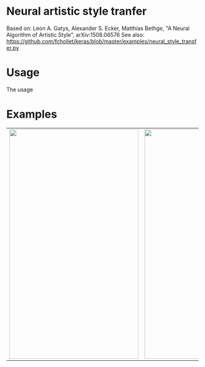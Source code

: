 # Neural artistic style tranfer
Based on: Leon A. Gatys, Alexander S. Ecker, Matthias Bethge, "A Neural Algorithm of Artistic Style", arXiv:1508.06576
See also: https://github.com/fchollet/keras/blob/master/examples/neural_style_transfer.py

# Usage
The usage

# Examples
<table>
<tr>
<td>
<img src="https://s3-us-west-2.amazonaws.com/neural-style-transfer-demo/Cezanne.jpg" align="center" height="600" width="338">
</td>
<td>
<img src="https://s3-us-west-2.amazonaws.com/neural-style-transfer-demo/Dal%C3%AC.jpg" align="center" height="600" width="338">
</td>
</tr>
</table>
